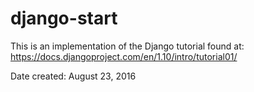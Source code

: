 # django-start

This is an implementation of the Django tutorial found at: https://docs.djangoproject.com/en/1.10/intro/tutorial01/

Date created: August 23, 2016
